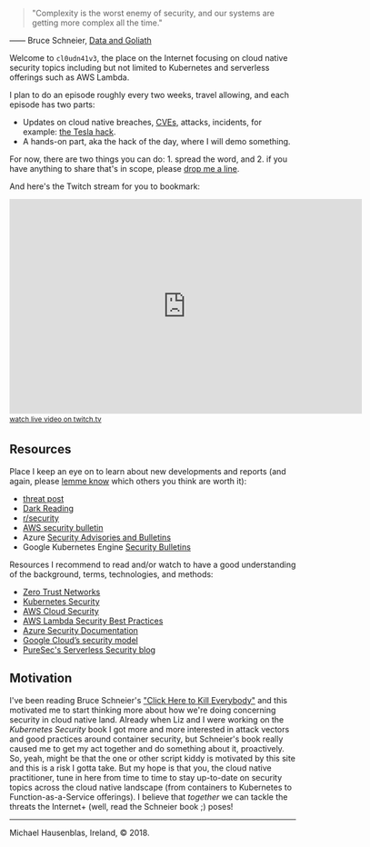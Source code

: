 > "Complexity is the worst enemy of security, and our systems are getting more complex all the time."

&mdash;&mdash; Bruce Schneier, [Data and Goliath](https://www.goodreads.com/work/quotes/41629774-data-and-goliath-the-hidden-battles-to-collect-your-data-and-control-yo)

Welcome to `cl0udn41v3`, the place on the Internet focusing on cloud native security
topics including but not limited to Kubernetes and serverless offerings such as AWS Lambda.

I plan to do an episode roughly every two weeks, travel allowing, and each episode has two parts:

- Updates on cloud native breaches, [CVEs](https://cve.mitre.org/), attacks, incidents, for example: [the Tesla hack](https://redlock.io/blog/cryptojacking-tesla).
- A hands-on part, aka the hack of the day, where I will demo something.

For now, there are two things you can do: 1. spread the word, and 2. if you have anything to share that's in scope, 
please <a href="mailto:tips@cloudnaive.online">drop me a line</a>.

And here's the Twitch stream for you to bookmark:

<iframe src="https://player.twitch.tv/?channel=mhausenblas" frameborder="0" allowfullscreen="true" scrolling="no" height="378" width="620"></iframe>
<a href="https://www.twitch.tv/mhausenblas?tt_content=text_link&tt_medium=live_embed" style="padding:2px 0px 4px; display:block; width:345px; font-weight:normal; font-size:12px; text-decoration:underline;">watch live video on twitch.tv</a>

## Resources

Place I keep an eye on to learn about new developments and reports (and again, please <a href="mailto:tips@cloudnaive.online">lemme know</a> 
which others you think are worth it):

- [threat post](https://threatpost.com/category/cloud-security/)
- [Dark Reading](https://www.darkreading.com/attacks-breaches.asp)
- [r/security](https://www.reddit.com/r/security/)
- [AWS security bulletin](https://aws.amazon.com/security/security-bulletins/)
- Azure [Security Advisories and Bulletins](https://docs.microsoft.com/en-us/security-updates/)
- Google Kubernetes Engine [Security Bulletins](https://cloud.google.com/kubernetes-engine/docs/security-bulletins)

Resources I recommend to read and/or watch to have a good understanding of the background, terms, technologies, and methods:

- [Zero Trust Networks](http://shop.oreilly.com/product/0636920052265.do)
- [Kubernetes Security](https://kubernetes-security.info/)
- [AWS Cloud Security](https://aws.amazon.com/security/)
- [AWS Lambda Security Best Practices](https://www.protego.io/aws-lambda-security-best-practices/)
- [Azure Security Documentation](https://docs.microsoft.com/en-us/azure/security/)
- [Google Cloud’s security model](https://cloud.google.com/security/)
- [PureSec's Serverless Security blog](https://www.puresec.io/blog/recommended-reading-serverless-application-security)

## Motivation

I've been reading Bruce Schneier's ["Click Here to Kill Everybody"](https://www.schneier.com/books/click_here/) and this motivated 
me to start thinking more about how we're doing concerning security in cloud native land. Already when Liz and I were working on the *Kubernetes Security* 
book I got more and more interested in attack vectors and good practices around container security, but Schneier's book really caused me to
get my act together and do something about it, proactively. So, yeah, might be that the one or other script kiddy is motivated by this site and 
this is a risk I gotta take. But my hope is that you, the cloud native practitioner, tune in here from time to time to stay up-to-date on
security topics across the cloud native landscape (from containers to Kubernetes to Function-as-a-Service offerings). I believe that *together* we 
can tackle the threats the Internet+ (well, read the Schneier book ;) poses!




----
Michael Hausenblas, Ireland, © 2018.